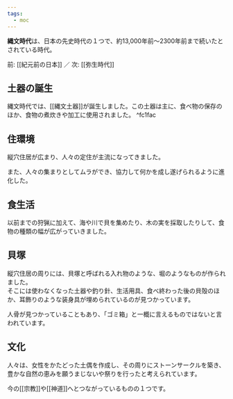 ```yaml
---
tags:
  - moc
---
```

**縄文時代**は、日本の先史時代の１つで、約13,000年前〜2300年前まで続いたとされている時代。

前: [[紀元前の日本]] ／ 次: [[弥生時代]]

## 土器の誕生
縄文時代では、[[縄文土器]]が誕生しました。この土器は主に、食べ物の保存のほか、食物の煮炊きや加工に使用されました。 ^fc1fac

## 住環境
縦穴住居が広まり、人々の定住が主流になってきました。

また、人々の集まりとしてムラができ、協力して何かを成し遂げられるように進化した。

## 食生活
以前までの狩猟に加えて、海や川で貝を集めたり、木の実を採取したりして、食物の種類の幅が広がっていきました。

## 貝塚
縦穴住居の周りには、貝塚と呼ばれる入れ物のような、堀のようなものが作られました。  
そこには使わなくなった土器や釣り針、生活用具、食べ終わった後の貝殻のほか、耳飾りのような装身具が埋められているのが見つかっています。

人骨が見つかっていることもあり、「ゴミ箱」と一概に言えるものではないと言われています。

## 文化
人々は、女性をかたどった土偶を作成し、その周りにストーンサークルを築き、豊かな自然の恵みを願うまじないや祭りを行ったと考えられています。

今の[[宗教]]や[[神道]]へとつながっているものの１つです。